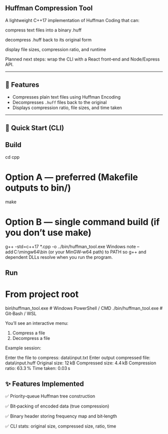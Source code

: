 ## Huffman Compression Tool

A lightweight C++17 implementation of Huffman Coding that can:

compress text files into a binary .huff

decompress .huff back to its original form

display file sizes, compression ratio, and runtime

Planned next steps: wrap the CLI with a React front‑end and Node/Express API.

---

## 🚀 Features

- Compresses plain text files using Huffman Encoding
- Decompresses `.huff` files back to the original
- Displays compression ratio, file sizes, and time taken

---

## 🚀 Quick Start (CLI)

## Build
cd cpp

# Option A — preferred (Makefile outputs to bin/)
make

# Option B — single command build (if you don’t use make)
g++ -std=c++17 *.cpp -o ../bin/huffman_tool.exe
Windows note – add C:\mingw64\bin (or your MinGW‑w64 path) to PATH so g++ and dependent DLLs resolve when you run the program.

## Run
# From project root
bin\huffman_tool.exe        # Windows PowerShell / CMD
./bin/huffman_tool.exe      # Git‑Bash / WSL

You’ll see an interactive menu:

1. Compress a file
2. Decompress a file

Example session:

Enter the file to compress:  data\input.txt
Enter output compressed file:  data\input.huff
Original size: 12 kB
Compressed size: 4.4 kB
Compression ratio: 63.3 %
Time taken: 0.03 s

## ✨ Features Implemented
✅ Priority‑queue Huffman tree construction

✅ Bit‑packing of encoded data (true compression)

✅ Binary header storing frequency map and bit‑length

✅ CLI stats: original size, compressed size, ratio, time
